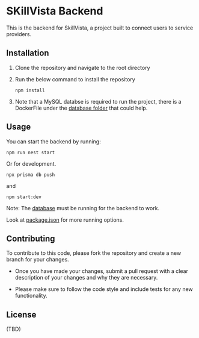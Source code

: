 # SKillVista Backend

This is the backend for SkillVista, a project built to connect users to service providers.

## Installation

1. Clone the repository and navigate to the root directory

2. Run the below command to install the repository

    ```shell
    npm install
    ```

3. Note that a MySQL databse is required to run the project, there is a DockerFile under the [database folder](database/) that could help.

## Usage

You can start the backend by running:

```shell
npm run nest start
```

Or for development.

```shell
npx prisma db push
```

and

```shell
npm start:dev
```

Note: The [database](database/) must be running for the backend to work.

Look at [package.json](package.json) for more running options.

## Contributing

To contribute to this code, please fork the repository and create a new branch for your changes.

* Once you have made your changes, submit a pull request with a clear description of your changes and why they are necessary.

* Please make sure to follow the code style and include tests for any new functionality.

## License

(TBD)
